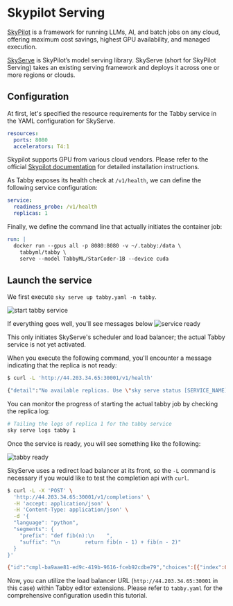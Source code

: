 # Skypilot Serving
[SkyPilot](https://skypilot.readthedocs.io/en/latest/) is a framework for running LLMs, AI, and batch jobs on any cloud, offering maximum cost savings, highest GPU availability, and managed execution.

[SkyServe](https://skypilot.readthedocs.io/en/latest/serving/sky-serve.html) is SkyPilot’s model serving library. SkyServe (short for SkyPilot Serving) takes an existing serving framework and deploys it across one or more regions or clouds.

## Configuration

At first, let's specified the resource requirements for the Tabby service in the YAML configuration for SkyServe.

```yaml
resources:
  ports: 8080
  accelerators: T4:1
```

Skypilot supports GPU from various cloud vendors. Please refer to the official [Skypilot documentation](https://skypilot.readthedocs.io/en/latest/getting-started/installation.html) for detailed installation instructions.

As Tabby exposes its health check at `/v1/health`, we can define the following service configuration:

```yaml
service:
  readiness_probe: /v1/health
  replicas: 1
```

Finally, we define the command line that actually initiates the container job:

```yaml
run: |
  docker run --gpus all -p 8080:8080 -v ~/.tabby:/data \
    tabbyml/tabby \
    serve --model TabbyML/StarCoder-1B --device cuda
```

## Launch the service

We first execute `sky serve up tabby.yaml -n tabby`.

![start tabby service](./start-service.png)

If everything goes well, you'll see messages below
![service ready](./service-ready.png)

This only initiates SkyServe's scheduler and load balancer; the actual Tabby service is not yet activated.

When you execute the following command, you'll encounter a message indicating that the replica is not ready:

```bash
$ curl -L 'http://44.203.34.65:30001/v1/health'

{"detail":"No available replicas. Use \"sky serve status [SERVICE_NAME]\" to check the replica status."}%
```

You can monitor the progress of starting the actual tabby job by checking the replica log:

```bash
# Tailing the logs of replica 1 for the tabby service
sky serve logs tabby 1
```

Once the service is ready, you will see something like the following:

![tabby ready](./tabby-ready.png)

SkyServe uses a redirect load balancer at its front, so the `-L` command is necessary if you would like to test the completion api with `curl`.

```bash
$ curl -L -X 'POST' \
  'http://44.203.34.65:30001/v1/completions' \
  -H 'accept: application/json' \
  -H 'Content-Type: application/json' \
  -d '{
  "language": "python",
  "segments": {
    "prefix": "def fib(n):\n    ",
    "suffix": "\n        return fib(n - 1) + fib(n - 2)"
  }
}'

{"id":"cmpl-ba9aae81-ed9c-419b-9616-fceb92cdbe79","choices":[{"index":0,"text":"    if n <= 1:\n            return n"}]}
```

Now, you can utilize the load balancer URL (`http://44.203.34.65:30001` in this case) within Tabby editor extensions. Please refer to `tabby.yaml` for the comprehensive configuration usedin this tutorial.